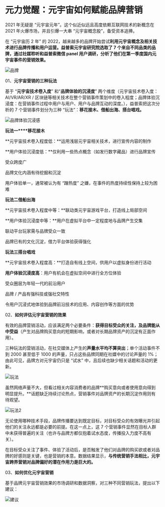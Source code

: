 # 元力觉醒：元宇宙如何赋能品牌营销

2021 年无疑是 “元宇宙元年”。这个似近似远且高度依赖互联网技术的新概念在 2021 年火爆市场，并且引爆一大串 “元宇宙概念股”，备受资本追捧。

在 “元宇宙历 2 年” 的 2022，越来越多的品牌开始尝试**利用元宇宙概念及相关技术进行品牌传播和用户运营。**益普索元宇宙研究院选取了 7 个来自不同品类的品牌，通过社媒聆听和益普索微信 panel 用户调研，分析了他们在**第一季度国内元宇宙事件的营销效果。**

![品牌](https://pics5.baidu.com/feed/5882b2b7d0a20cf4ad0fb3f49a4e3a3cadaf99d4.jpeg?token=2364bcaf7d49a1347bb181e4b2389ea3)

01、**元宇宙营销的三种玩法**

基于 “**元宇宙技术卷入度**” 和“**品牌体验的沉浸度**” 两个维度（元宇宙技术卷入度：AI/VR/AR/XR / 区块链等相关技术在整个营销事件策划中的卷入程度；品牌体验沉浸度：在营销事件过程中用户与用户、用户与品牌互动的深度。），益普索把这次分析的 7 个营销事件划分为三种 “玩法”：**移花接木、借船出海、搭台唱戏。**

![品牌体验沉浸感](https://pics2.baidu.com/feed/810a19d8bc3eb135fd6604f54f59d9d9fc1f44a9.jpeg?token=93be0511317fb10eafd7d7fb62e1bb58)

**玩法一****移花接木**

**元宇宙技术卷入程度低：**运用浅层元宇宙相关技术，进行宣传内容的制作

**用户体验沉浸度低：**仅利用一些热点概念（如发行数字藏品）进行品牌宣传

受众跨度广

品牌文化内涵有待挖掘和沉淀

用户体验单一，通常被认为有 “蹭热度” 之嫌，在事件的热度持续性保持上较为困难

**玩法二借船出海**

**元宇宙技术卷入程度中等：**联动类元宇宙游戏平台，打造线上局部空间

**用户体验沉浸度中等：**用户在虚拟平台中一定程度地与品牌产生交集

联动平台玩家需与品牌受众一致

品牌已有的文化沉淀，借力平台体验获得强化

**玩法三搭台唱戏**

**元宇宙技术卷入程度高：**打造自有线上空间，供用户以虚拟身份进行活动

**用户体验沉浸度高**：用户有机会在虚拟空间中进行全方位体验

受众圈层为年轻一代的前沿用户

品牌 / 产品有强科技或强社交特性

令用户沉浸式地体验到品牌前沿技术的应用、内容创作等方面的优势

02、**如何评估元宇宙营销的效果**

有效的品牌营销活动，应该满足两个必要条件：**获得目标受众的关注，及品牌能从中受益**（产生对品牌购买意向的短期影响，或者对长期品牌资产的沉淀有正面作用）。

三种玩法的营销活动，在社交媒体上产生的**声量水平均不算突出**；单个活动事件不到 2000 甚至低于 1000 的声量，只占这些品牌同期在社媒中的讨论声量的 1%；由此可见，品牌方对元宇宙仍只是 “试水” 中，且后续也缺少相关话题和活动的更新。

![玩法](https://pic.rmb.bdstatic.com/bjh/down/120710e8331fcc3662b6dd5a3c296e7d.jpeg)

虽然网络声量不大，但看过相关内容消费者的品牌**购买意向或者使用意向得到明显提升。**话题缺乏持续讨论热点，营销事件对品牌资产的长期沉淀作用则有待观望。

![玩法2](https://pics3.baidu.com/feed/9c16fdfaaf51f3de14e514a97ca981153b29797e.jpeg?token=4af18a6e5ef459678cbd37c8d921c822)

无论使用哪种技术手段，品牌传播要达到既定目标，对目标受众的有效曝光并引起他们的关注永远都是必要的前提。在这一点上，这 7 个营销事件显然在目标人群中未获得普遍的关注（也许与品牌方都仅抱着试水态度，传播投入力度不高有关）。

在目标受众关注了事件、体验了活动后，是否触发了他们对品牌的购买欲或者对品牌的好感则是关键，也是营销的本意。数据结果显示，**与传统营销手法相比，元宇宙跨界营销对品牌偏好的潜在作用力是巨大的。**

03、**如何优化元宇宙营销**

基于品牌元宇宙营销效果的市场调研和数据洞察，对三种不同营销玩法，提出以下建议：

![建议](https://pics0.baidu.com/feed/b3fb43166d224f4ac682bca0e1b0e1589822d139.jpeg?token=957d345d3262ba3678f22d3fc3affee1)

